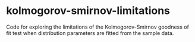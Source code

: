 # kolmogorov-smirnov-limitations
Code for exploring the limitations of the Kolmogorov-Smirnov goodness of fit test when distribution parameters are fitted from the sample data.
